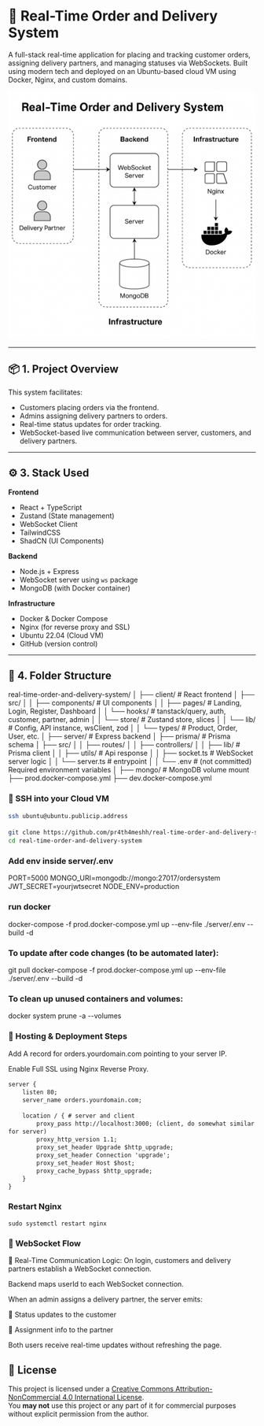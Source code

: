 # 🛒 Real-Time Order and Delivery System

A full-stack real-time application for placing and tracking customer orders, assigning delivery partners, and managing statuses via WebSockets. Built using modern tech and deployed on an Ubuntu-based cloud VM using Docker, Nginx, and custom domains.

![System Architecture](client/public/beeyonsystemarch.png)

---

## 📦 1. Project Overview

This system facilitates:

- Customers placing orders via the frontend.
- Admins assigning delivery partners to orders.
- Real-time status updates for order tracking.
- WebSocket-based live communication between server, customers, and delivery partners.

---

## ⚙️ 3. Stack Used

**Frontend**
- React + TypeScript
- Zustand (State management)
- WebSocket Client
- TailwindCSS
- ShadCN (UI Components)

**Backend**
- Node.js + Express
- WebSocket server using `ws` package
- MongoDB (with Docker container)

**Infrastructure**
- Docker & Docker Compose
- Nginx (for reverse proxy and SSL)
- Ubuntu 22.04 (Cloud VM)
- GitHub (version control)

---

## 📁 4. Folder Structure
real-time-order-and-delivery-system/
│
├── client/ # React frontend
│ ├── src/
│ │ ├── components/ # UI components
│ │ ├── pages/ # Landing, Login, Register, Dashboard
│ │ └── hooks/ # tanstack/query, auth, customer, partner, admin
│ │ └── store/ # Zustand store, slices
│ │ └── lib/ # Config, API instance, wsClient, zod
│ │ └── types/ # Product, Order, User, etc.
│
├── server/ # Express backend
│ ├── prisma/ # Prisma schema
│ ├── src/
│ │ ├── routes/ 
│ │ ├── controllers/ 
│ │ ├── lib/ # Prisma client 
│ │ ├── utils/ # Api response 
│ │ ├── socket.ts # WebSocket server logic
│ │ └── server.ts # entrypoint
│ │ └── .env # (not committed) Required environment variables
│
├── mongo/ # MongoDB volume mount
├── prod.docker-compose.yml
├── dev.docker-compose.yml


### 🔐 SSH into your Cloud VM

```bash
ssh ubuntu@ubuntu.publicip.address

git clone https://github.com/pr4th4meshh/real-time-order-and-delivery-system.git
cd real-time-order-and-delivery-system
```

### Add env inside server/.env
PORT=5000
MONGO_URI=mongodb://mongo:27017/ordersystem
JWT_SECRET=yourjwtsecret
NODE_ENV=production


### run docker
docker-compose -f prod.docker-compose.yml up --env-file ./server/.env --build -d

### To update after code changes (to be automated later):
git pull
docker-compose -f prod.docker-compose.yml up --env-file ./server/.env --build -d

### To clean up unused containers and volumes:
docker system prune -a --volumes


### 🚀 Hosting & Deployment Steps
Add A record for orders.yourdomain.com pointing to your server IP.

Enable Full SSL using Nginx Reverse Proxy.


```
server {
    listen 80;
    server_name orders.yourdomain.com;

    location / { # server and client
        proxy_pass http://localhost:3000; (client, do somewhat similar for server)
        proxy_http_version 1.1;
        proxy_set_header Upgrade $http_upgrade;
        proxy_set_header Connection 'upgrade';
        proxy_set_header Host $host;
        proxy_cache_bypass $http_upgrade;
    }
}

```

### Restart Nginx
```
sudo systemctl restart nginx
```

### 🔌 WebSocket Flow
🔄 Real-Time Communication Logic:
On login, customers and delivery partners establish a WebSocket connection.

Backend maps userId to each WebSocket connection.

When an admin assigns a delivery partner, the server emits:

🔔 Status updates to the customer

🚚 Assignment info to the partner

Both users receive real-time updates without refreshing the page.

## 🧾 License

This project is licensed under a [Creative Commons Attribution-NonCommercial 4.0 International License](https://creativecommons.org/licenses/by-nc/4.0/).  
You **may not** use this project or any part of it for commercial purposes without explicit permission from the author.
